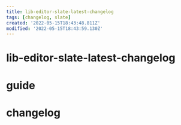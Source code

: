 ```yaml
---
title: lib-editor-slate-latest-changelog
tags: [changelog, slate]
created: '2022-05-15T18:43:48.811Z'
modified: '2022-05-15T18:43:59.130Z'
---
```


# lib-editor-slate-latest-changelog


# guide

# changelog

## 
